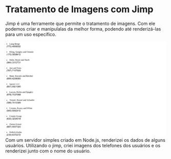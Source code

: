 # Tratamento de Imagens com Jimp

Jimp é uma ferramente que permite o tratamento de imagens. Com ele podemos criar e manipulalas da melhor forma, podendo até renderizá-las para um uso específico.

![jimp](../.github/img/jimp.png)
Com um servidor simples criado em Node.js, renderizei os dados de alguns usuários. Utilizando o jimp, criei imagens dos telefones dos usuários e os renderizei junto com o nome do usuário.
